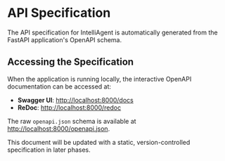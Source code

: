 # API Specification

The API specification for IntelliAgent is automatically generated from the FastAPI application's OpenAPI schema.

## Accessing the Specification

When the application is running locally, the interactive OpenAPI documentation can be accessed at:

- **Swagger UI**: [http://localhost:8000/docs](http://localhost:8000/docs)
- **ReDoc**: [http://localhost:8000/redoc](http://localhost:8000/redoc)

The raw `openapi.json` schema is available at [http://localhost:8000/openapi.json](http://localhost:8000/openapi.json).

This document will be updated with a static, version-controlled specification in later phases.
